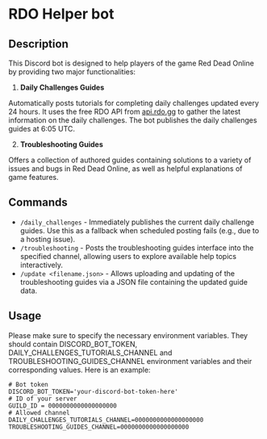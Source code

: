 # RDO Helper bot

## Description

This Discord bot is designed to help players of the game Red Dead Online by providing two major functionalities:

1. **Daily Challenges Guides**

Automatically posts tutorials for completing daily challenges updated every 24 hours. 
It uses the free RDO API from [api.rdo.gg](https://rdo.gg/api) to gather the latest information on the daily challenges. 
The bot publishes the daily challenges guides at 6:05 UTC.

2. **Troubleshooting Guides**

Offers a collection of authored guides containing solutions to a variety of issues and bugs in Red Dead Online, as well as helpful explanations of game features.

## Commands

* `/daily_challenges` - Immediately publishes the current daily challenge guides. Use this as a fallback when scheduled posting fails (e.g., due to a hosting issue).
* `/troubleshooting` - Posts the troubleshooting guides interface into the specified channel, allowing users to explore available help topics interactively.
* `/update <filename.json>` - Allows uploading and updating of the troubleshooting guides via a JSON file containing the updated guide data.

## Usage

Please make sure to specify the necessary environment variables. They should contain DISCORD_BOT_TOKEN, 
DAILY_CHALLENGES_TUTORIALS_CHANNEL and TROUBLESHOOTING_GUIDES_CHANNEL environment variables and their corresponding values.
Here is an example:
```
# Bot token
DISCORD_BOT_TOKEN='your-discord-bot-token-here'
# ID of your server
GUILD_ID = 0000000000000000000
# Allowed channel
DAILY_CHALLENGES_TUTORIALS_CHANNEL=0000000000000000000
TROUBLESHOOTING_GUIDES_CHANNEL=0000000000000000000
```